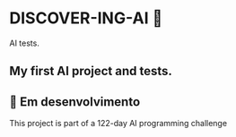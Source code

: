 # DISCOVER-ING-AI 🧠 
AI tests.

## My first AI project and tests.

## 🚧 Em desenvolvimento
This project is part of a 122-day AI programming challenge

